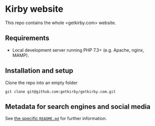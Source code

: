 # Kirby website

This repo contains the whole <getkirby.com> website.

## Requirements

- Local development server running PHP 7.3+ (e.g. Apache, nginx, MAMP).

## Installation and setup

Clone the repo into an empty folder

```
git clone git@github.com:getkirby/getkirby.com.git
```

## Metadata for search engines and social media

See [the specific `README.md`](/site/plugins/site/src/Meta/README.md) for further information.
